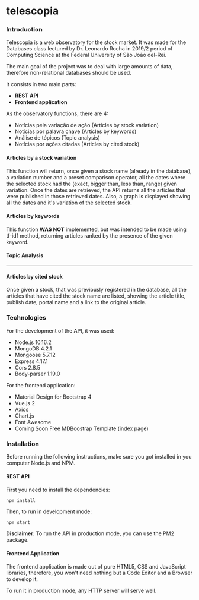 # telescopia

### Introduction

Telescopia is a web observatory for the stock market. It was made for the Databases class lectured by Dr. Leonardo Rocha in 2019/2 period of Computing Science at the Federal University of São João del-Rei.

The main goal of the project was to deal with large amounts of data, therefore non-relational databases should be used.

It consists in two main parts:

* **REST API**
* **Frontend application**

As the observatory functions, there are 4:

* Notícias pela variação de ação (Articles by stock variation)
* Notícias por palavra chave (Articles by keywords)
* Análise de tópicos (Topic analysis)
* Notícias por ações citadas (Articles by cited stock)

#### Articles by a stock variation
This function will return, once given a stock name (already in the database), a variation number and a preset comparison operator, all the dates where the selected stock had the (exact, bigger than, less than, range) given variation. Once the dates are retrieved, the API returns all the articles that were published in those retrieved dates. Also, a graph is displayed showing all the dates and it's variation of the selected stock.

#### Articles by keywords
This function **WAS NOT** implemented, but was intended to be made using tf-idf method, returning articles ranked by the presence of the given keyword.

#### Topic Analysis
----

#### Articles by cited stock
Once given a stock, that was previously registered in the database, all the articles that have cited the stock name are listed, showing the article title, publish date, portal name and a link to the original article. 

### Technologies
For the development of the API, it was used:

* Node.js 10.16.2
* MongoDB 4.2.1
* Mongoose 5.7.12
* Express 4.17.1
* Cors 2.8.5
* Body-parser 1.19.0

For the frontend application:

* Material Design for Bootstrap 4
* Vue.js 2
* Axios
* Chart.js
* Font Awesome
* Coming Soon Free MDBoostrap Template (index page)

### Installation
Before running the following instructions, make sure you got installed in you computer Node.js and NPM.

#### REST API
First you need to install the dependencies:

```
npm install
```

Then, to run in development mode:
```
npm start
```

**Disclaimer**: To run the API in production mode, you can use the PM2 package.

#### Frontend Application
The frontend application is made out of pure HTML5, CSS and JavaScript libraries, therefore, you won't need nothing but a Code Editor and a Browser to develop it.

To run it in production mode, any HTTP server will serve well.
